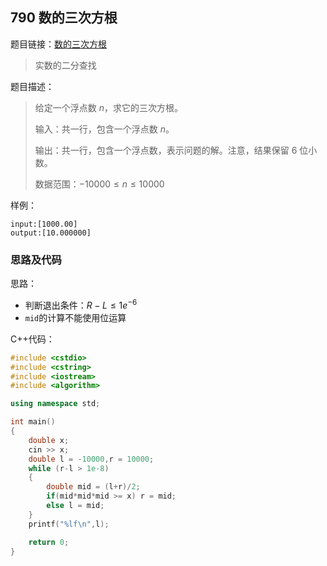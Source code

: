 <!--
 * @Description: 
 * @Author: fengxb
 * @Date: 2022-02-18 17:31:37
 * @LastEditor: fengxb
 * @LastEditTime: 2022-02-20 13:03:47
-->
## 790 数的三次方根

题目链接：[数的三次方根](https://www.acwing.com/problem/content/792/)

> 实数的二分查找

题目描述：
> 给定一个浮点数 $n$，求它的三次方根。
>
> 输入：共一行，包含一个浮点数 $n$。
>
> 输出：共一行，包含一个浮点数，表示问题的解。注意，结果保留 $6$ 位小数。
>
> 数据范围：$−10000 \leq n \leq 10000$

样例：

```text
input:[1000.00]
output:[10.000000]
```

### 思路及代码

思路：

- 判断退出条件：$R-L \leq 1e^{-6}$
- `mid`的计算不能使用位运算

C++代码：

```C++
#include <cstdio>
#include <cstring>
#include <iostream>
#include <algorithm>

using namespace std;

int main()
{
    double x;
    cin >> x;
    double l = -10000,r = 10000;
    while (r-l > 1e-8)
    {
        double mid = (l+r)/2;
        if(mid*mid*mid >= x) r = mid;
        else l = mid;
    }
    printf("%lf\n",l);

    return 0;
}

```

